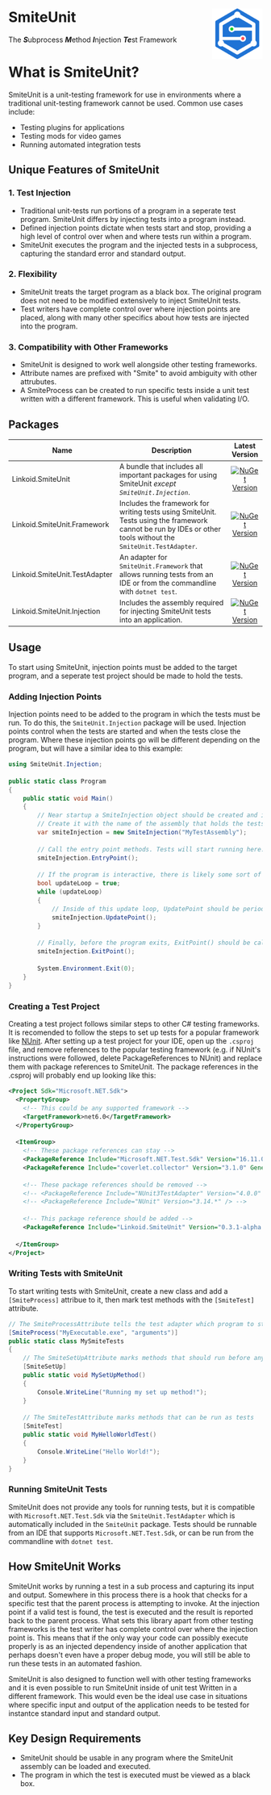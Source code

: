 # SmiteUnit <img src="logo.svg" align="right" width="100">

The ***S***ubprocess ***M***ethod ***I***njection ***Te***st Framework 


# What is SmiteUnit?
SmiteUnit is a unit-testing framework for use in environments where a traditional unit-testing framework cannot be used.
Common use cases include:
* Testing plugins for applications
* Testing mods for video games
* Running automated integration tests

## Unique Features of SmiteUnit
### 1. Test Injection
* Traditional unit-tests run portions of a program in a seperate test program. SmiteUnit differs by injecting tests into a program instead.
* Defined injection points dictate when tests start and stop, providing a high level of control over when and where tests run within a program.
* SmiteUnit executes the program and the injected tests in a subprocess, capturing the standard error and standard output.
### 2. Flexibility
* SmiteUnit treats the target program as a black box. The original program does not need to be modified extensively to inject SmiteUnit tests.
* Test writers have complete control over where injection points are placed, along with many other specifics about how tests are injected into the program.
### 3. Compatibility with Other Frameworks
* SmiteUnit is designed to work well alongside other testing frameworks. 
* Attribute names are prefixed with "Smite" to avoid ambiguity with other attrubutes.
* A SmiteProcess can be created to run specific tests inside a unit test written with a different framework. This is useful when validating I/O.

## Packages
| Name | Description | Latest Version | 
|--------------|---------|:--------------:|
| Linkoid.SmiteUnit | A bundle that includes all important packages for using SmiteUnit *except `SmiteUnit.Injection`*. | [![NuGet Version](https://img.shields.io/nuget/v/Linkoid.SmiteUnit)](https://www.nuget.org/packages/Linkoid.SmiteUnit/) | 
| Linkoid.SmiteUnit.Framework | Includes the framework for writing tests using SmiteUnit. Tests using the framework cannot be run by IDEs or other tools without the `SmiteUnit.TestAdapter`. | [![NuGet Version](https://img.shields.io/nuget/v/Linkoid.SmiteUnit.Framework)](http://www.nuget.org/packages/Linkoid.SmiteUnit.Framework/) |
| Linkoid.SmiteUnit.TestAdapter | An adapter for `SmiteUnit.Framework` that allows running tests from an IDE or from the commandline with `dotnet test`. | [![NuGet Version](https://img.shields.io/nuget/v/Linkoid.SmiteUnit.TestAdapter)](http://www.nuget.org/packages/Linkoid.SmiteUnit.TestAdapter/) |
| Linkoid.SmiteUnit.Injection | Includes the assembly required for injecting SmiteUnit tests into an application. | [![NuGet Version](https://img.shields.io/nuget/v/Linkoid.SmiteUnit.Injection)](http://www.nuget.org/packages/Linkoid.SmiteUnit.Injection/) |



## Usage
To start using SmiteUnit, injection points must be added to the target program, and a seperate test project should be made to hold the tests.

### Adding Injection Points
Injection points need to be added to the program in which the tests must be run. To do this, the `SmiteUnit.Injection` package will be used.
Injection points control when the tests are started and when the tests close the program.
Where these injection points go will be different depending on the program, but will have a similar idea to this example:
```cs --region InjectionExample --source-file ./Docs/Program.cs --project ./Docs/Snippets.csproj
using SmiteUnit.Injection;

public static class Program
{
    public static void Main()
    {
        // Near startup a SmiteInjection object should be created and it's EntryPoint() method called.
        // Create it with the name of the assembly that holds the tests.
        var smiteInjection = new SmiteInjection("MyTestAssembly");

        // Call the entry point methods. Tests will start running here. 
        smiteInjection.EntryPoint();

        // If the program is interactive, there is likely some sort of update loop.
        bool updateLoop = true;
        while (updateLoop) 
        {
            // Inside of this update loop, UpdatePoint should be periodically called.
            smiteInjection.UpdatePoint();
        }

        // Finally, before the program exits, ExitPoint() should be called.
        smiteInjection.ExitPoint();

        System.Environment.Exit(0);
    }
}
```

### Creating a Test Project

Creating a test project follows similar steps to other C# testing frameworks.
It is recomended to follow the steps to set up tests for a popular framework like [NUnit](https://docs.nunit.org/articles/nunit/getting-started/installation.html).
After setting up a test project for your IDE, open up the `.csproj` file,
and remove references to the popular testing framework (e.g. if NUnit's instructions were followed, delete PackageReferences to NUnit) and replace them with package references to SmiteUnit.
The package references in the .csproj will probably end up looking like this:
```xml --source-file ./Docs/ExampleTestProject.csproj
<Project Sdk="Microsoft.NET.Sdk">
  <PropertyGroup>
    <!-- This could be any supported framework -->
    <TargetFramework>net6.0</TargetFramework>
  </PropertyGroup>

  <ItemGroup>
    <!-- These package references can stay -->
    <PackageReference Include="Microsoft.NET.Test.Sdk" Version="16.11.0" />
    <PackageReference Include="coverlet.collector" Version="3.1.0" GeneratePathProperty="true" />

    <!-- These package references should be removed -->
    <!-- <PackageReference Include="NUnit3TestAdapter" Version="4.0.0" /> -->
    <!-- <PackageReference Include="NUnit" Version="3.14.*" /> -->

    <!-- This package reference should be added -->
    <PackageReference Include="Linkoid.SmiteUnit" Version="0.3.1-alpha.0" />
    
  </ItemGroup>
</Project>
```

### Writing Tests with SmiteUnit
To start writing tests with SmiteUnit, create a new class and add a `[SmiteProcess]` attribue to it,
then mark test methods with the `[SmiteTest]` attribute.

```cs --region FrameworkExample --source-file ./Docs/ReadmeExamples.cs --project ./Docs/Snippets.csproj
// The SmiteProcessAttribute tells the test adapter which program to start
[SmiteProcess("MyExecutable.exe", "arguments")]
public static class MySmiteTests
{
    // The SmiteSetUpAttribute marks methods that should run before any test methods
    [SmiteSetUp]
    public static void MySetUpMethod()
    {
        Console.WriteLine("Running my set up method!");
    }

    // The SmiteTestAttribute marks methods that can be run as tests
    [SmiteTest]
    public static void MyHelloWorldTest()
    {
        Console.WriteLine("Hello World!");
    }
}
```

### Running SmiteUnit Tests
SmiteUnit does not provide any tools for running tests, but it is compatible with `Microsoft.NET.Test.Sdk` via the `SmiteUnit.TestAdapter` which is automatically included in the `SmiteUnit` package.
Tests should be runnable from an IDE that supports `Microsoft.NET.Test.Sdk`, or can be run from the commandline with `dotnet test`.

## How SmiteUnit Works
SmiteUnit works by running a test in a sub process and capturing its input and output.
Somewhere in this process there is a hook that checks for a specific test that the parent process is attempting to invoke.
At the injection point if a valid test is found, the test is executed and the result is reported back to the parent process.
What sets this library apart from other testing frameworks is the test writer has complete control over where the injection point is.
This means that if the only way your code can possibly execute properly is 
as an injected dependency inside of another application that perhaps doesn't even have a proper debug mode,
you will still be able to run these tests in an automated fashion.

SmiteUnit is also designed to function well with other testing frameworks 
and it is even possible to run SmiteUnit inside of unit test Written in a different framework.
This would even be the ideal use case in situations where specific input and output of the application 
needs to be tested for instantce standard input and standard output.

## Key Design Requirements
* SmiteUnit should be usable in any program where the SmiteUnit assembly can be loaded and executed.
* The program in which the test is executed must be viewed as a black box.

